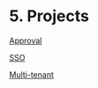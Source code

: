 # 5. Projects

[Approval](5%20Projects%2012e6c2e8d0dd806781ebd61130d99f05/Approval%2012a6c2e8d0dd80ae859ce8bfd075911c.md)

[SSO](5%20Projects%2012e6c2e8d0dd806781ebd61130d99f05/SSO%2012a6c2e8d0dd8046bbd6e9890370bc07.md)

[Multi-tenant](5%20Projects%2012e6c2e8d0dd806781ebd61130d99f05/Multi-tenant%201346c2e8d0dd8030a65bccebffb6dc96.md)